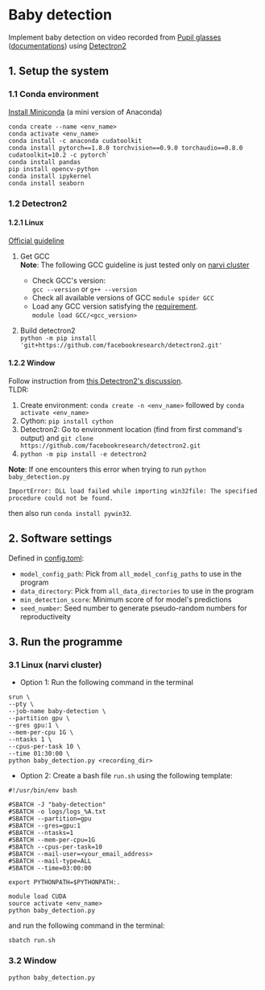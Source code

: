 # Baby detection

Implement baby detection on video recorded from [Pupil glasses](https://pupil-labs.com/products/core/) ([documentations](https://docs.pupil-labs.com/core/)) using [Detectron2](https://github.com/facebookresearch/detectron2)

## 1. Setup the system

### 1.1 Conda environment 
[Install Miniconda](https://docs.conda.io/projects/conda/en/latest/user-guide/install/index.html) (a mini version of Anaconda)

```
conda create --name <env_name>
conda activate <env_name>
conda install -c anaconda cudatoolkit
conda install pytorch==1.8.0 torchvision==0.9.0 torchaudio==0.8.0 cudatoolkit=10.2 -c pytorch` 
conda install pandas
pip install opencv-python
conda install ipykernel
conda install seaborn
```

### 1.2 Detectron2

#### 1.2.1 Linux

[Official guideline](https://detectron2.readthedocs.io/en/latest/tutorials/install.html#build-detectron2-from-source)

1. Get GCC  
    **Note**: The following GCC guideline is just tested only on [narvi cluster](https://tuni-itc.github.io/wiki/Technical-Notes/tuni-narvi-cluster/#how-do-i-install-mysoftware)
    - Check GCC's version:  
      `gcc --version` or `g++ --version`
    - Check all available versions of GCC
      `module spider GCC`
    - Load any GCC version satisfying the [requirement](https://detectron2.readthedocs.io/en/latest/tutorials/install.html#requirements).  
      `module load GCC/<gcc_version>`

2. Build detectron2  
    `python -m pip install 'git+https://github.com/facebookresearch/detectron2.git'`

#### 1.2.2 Window
Follow instruction from [this Detectron2's discussion](https://github.com/facebookresearch/detectron2/discussions/3308#discussion-3498102).  
TLDR:
   1. Create environment: `conda create -n <env_name>` followed by `conda activate <env_name>` 
   2. Cython: `pip install cython`
   3. Detectron2: Go to environment location (find from first command's output) and `git clone https://github.com/facebookresearch/detectron2.git`
   4. `python -m pip install -e detectron2`  

**Note**: If one encounters this error when trying to run `python baby_detection.py`
```
ImportError: DLL load failed while importing win32file: The specified procedure could not be found.
```
then also run `conda install pywin32`.

## 2. Software settings
Defined in [config.toml](config.toml):
- `model_config_path`: Pick from `all_model_config_paths` to use in the program
- `data_directory`: Pick from `all_data_directories` to use in the program
- `min_detection_score`: Minimum score of for model's predictions 
- `seed_number`: Seed number to generate pseudo-random numbers for reproductiveity

## 3. Run the programme
### 3.1 Linux (narvi cluster)
- Option 1: Run the following command in the terminal

```
srun \
--pty \
--job-name baby-detection \
--partition gpu \
--gres gpu:1 \
--mem-per-cpu 1G \
--ntasks 1 \
--cpus-per-task 10 \
--time 01:30:00 \
python baby_detection.py <recording_dir>
```

- Option 2: Create a bash file `run.sh` using the following template:

```
#!/usr/bin/env bash

#SBATCH -J "baby-detection"
#SBATCH -o logs/logs_%A.txt
#SBATCH --partition=gpu
#SBATCH --gres=gpu:1
#SBATCH --ntasks=1
#SBATCH --mem-per-cpu=1G
#SBATCh --cpus-per-task=10
#SBATCH --mail-user=<your_email_address>
#SBATCH --mail-type=ALL
#SBATCH --time=03:00:00

export PYTHONPATH=$PYTHONPATH:.

module load CUDA
source activate <env_name>
python baby_detection.py
```

and run the following command in the terminal:

```
sbatch run.sh
```

### 3.2 Window
`python baby_detection.py`
